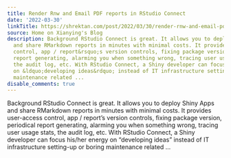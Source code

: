 ```yaml
---
title: Render Rnw and Email PDF reports in RStudio Connect
date: '2022-03-30'
linkTitle: https://shrektan.com/post/2022/03/30/render-rnw-and-email-pdf-reports-in-rstudio-connect/
source: Home on Xianying's Blog
description: Background RStudio Connect is great. It allows you to deploy Shiny Apps
  and share RMarkdown reports in minutes with minimal costs. It provides user-access
  control, app / report&rsquo;s version controls, fixing package version, periodical
  report generating, alarming you when something wrong, tracing user usage stats,
  the audit log, etc. With RStudio Connect, a Shiny developer can focus his/her energy
  on &ldquo;developing ideas&rdquo; instead of IT infrastructure setting-up or boring
  maintenance related ...
disable_comments: true
---
```

Background RStudio Connect is great. It allows you to deploy Shiny Apps and share RMarkdown reports in minutes with minimal costs. It provides user-access control, app / report&rsquo;s version controls, fixing package version, periodical report generating, alarming you when something wrong, tracing user usage stats, the audit log, etc. With RStudio Connect, a Shiny developer can focus his/her energy on &ldquo;developing ideas&rdquo; instead of IT infrastructure setting-up or boring maintenance related ...